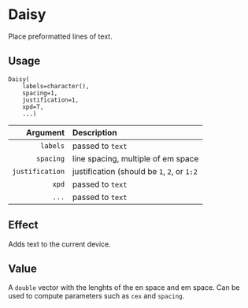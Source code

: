 Daisy
=====

Place preformatted lines of text.

Usage
-----

    Daisy(
        labels=character(),
        spacing=1,
        justification=1,
        xpd=T,
        ...)

|        Argument | Description                                 |
| --------------: | :------------------------------------------ |
|        `labels` | passed to `text`                            |
|       `spacing` | line spacing, multiple of em space          |
| `justification` | justification (should be `1`, `2`, or `1:2` |
|           `xpd` | passed to `text`                            |
|           `...` | passed to `text`                            |

Effect
------

Adds text to the current device.

Value
-----

A `double` vector with the lenghts of the en space and em space.
Can be used to compute parameters such as `cex` and `spacing`.
